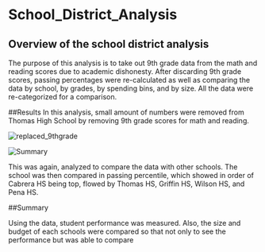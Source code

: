 # School_District_Analysis

## Overview of the school district analysis
The purpose of this analysis is to take out 9th grade data from the math and reading scores due to academic dishonesty. After discarding 9th grade scores, passing percentages were re-calculated as well as comparing the data by school, by grades, by spending bins, and by size. All the data were re-categorized for a comparison. 

##Results
In this analysis, small amount of numbers were removed from Thomas High School by removing 9th grade scores for math and reading. 

![ replaced_9thgrade](address)

![Summary](address)

This was again, analyzed to compare the data with other schools. The school was then compared in passing percentile, which showed in order of Cabrera HS being top, flowed by Thomas HS, Griffin HS, Wilson HS, and Pena HS. 


##Summary 

Using the data, student performance was measured. Also, the size and budget of each schools were compared so that not only to see the performance but was able to compare 